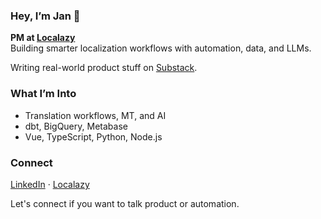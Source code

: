### Hey, I’m Jan 👋  

**PM at [Localazy](https://localazy.com)**  
Building smarter localization workflows with automation, data, and LLMs.  

Writing real-world product stuff on [Substack](https://realproductwork.substack.com).

### What I’m Into  
- Translation workflows, MT, and AI  
- dbt, BigQuery, Metabase  
- Vue, TypeScript, Python, Node.js 

### Connect  
[LinkedIn](https://www.linkedin.com/in/xbilek18/) · [Localazy](https://localazy.com)

Let's connect if you want to talk product or automation.
